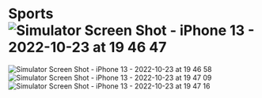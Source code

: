 # Sports![Simulator Screen Shot - iPhone 13 - 2022-10-23 at 19 46 47](https://user-images.githubusercontent.com/69602519/197410038-ff9bff5f-1507-4f53-961a-91a55e5fd2ac.png)
![Simulator Screen Shot - iPhone 13 - 2022-10-23 at 19 46 58](https://user-images.githubusercontent.com/69602519/197410044-83530b5b-c6f8-43c6-8353-07ebb1668ec7.png)
![Simulator Screen Shot - iPhone 13 - 2022-10-23 at 19 47 09](https://user-images.githubusercontent.com/69602519/197410054-2514b80a-fdf1-4645-9293-716bedd82734.png)
![Simulator Screen Shot - iPhone 13 - 2022-10-23 at 19 47 16](https://user-images.githubusercontent.com/69602519/197410062-95fba597-4f0e-4cd0-a055-ec2559544447.png)
